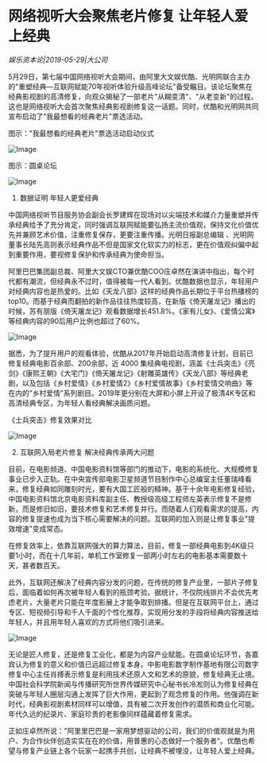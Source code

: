 # 网络视听大会聚焦老片修复 让年轻人爱上经典

*娱乐资本论|2019-05-29|大公司*

5月29日，第七届中国网络视听大会期间，由阿里大文娱优酷、光明网联合主办的"重塑经典—互联网赋能70年视听体验升级高峰论坛"备受瞩目。该论坛聚焦在经典影视剧的高清修复，向观众揭秘了一部老片"从糊变清"、"从老变新"的过程。这也是网络视听大会首次聚焦经典影视剧修复这一话题。同时，优酷和光明网共同宣布启动了"我最想看的经典老片"票选活动。

图示："我最想看的经典老片"票选活动启动仪式

![Image](https://p3.pstatp.com/large/pgc-image/1afbe0050f7d4dd5a15639bdacf7eff9)

图示：圆桌论坛

![Image](https://p3.pstatp.com/large/pgc-image/cd1bca089cea4cee88f2910a47e0d928)

1. 数据证明 年轻人更爱经典

中国网络视听节目服务协会副会长罗建辉在现场对以尖端技术和媒介力量重塑并传承经典给予了充分肯定，同时强调互联网赋能要弘扬主流价值观，保持文化价值优先并兼顾艺术价值，注重修复保存，更要注重传播。光明日报副总编辑 、光明网董事长陆先高则表示经典作品不但是国家文化软实力的标志，更在价值观纠偏中起到重要作用，要视修复保护和传承经典为使命担当。

阿里巴巴集团副总裁、阿里大文娱CTO兼优酷COO庄卓然在演讲中指出，每个时代都有潮流，但经典永不过时，值得被每一代人看到。优酷数据也显示，年轻用户对经典内容也是热爱的。比如《天龙八部》这样的经典作品长期位于平台热播榜的top10。而基于经典而翻拍的新作品往往热度较高，在新版《倚天屠龙记》播出的时候，苏有朋版《倚天屠龙记》观看数据增长451.8%。《家有儿女》、《爱情公寓》等经典内容的90后用户比例也超过了60%。

![Image](https://p3.pstatp.com/large/pgc-image/c983265d19544a27b44506395b3e410e)

据悉，为了提升用户的观看体验，优酷从2017年开始启动高清修复计划，目前已修复经典电影百余部、200余部，近 4000 集经典电视剧，涵盖《士兵突击》《亮剑》《康熙王朝》《大宅门》《倚天屠龙记》《射雕英雄传》《天龙八部》等经典老剧，以及包括《乡村爱情》《乡村爱情2》《乡村爱情故事》《乡村爱情交响曲》等在内的"乡村爱情"系列剧目。2019年更分别在大屏和小屏上开设了极清4K专区和高清经典专区，为年轻人看经典解决画质问题。

《士兵突击》修复效果对比

![Image](https://p3.pstatp.com/large/pgc-image/86a9bbc5948d4be79e26fc41b1e6fef1)

2. 互联网入局老片修复 解决经典传承两大问题

目前，在电影频道、中国电影资料馆等部门的推动下，电影的系统化、大规模修复事业已步入正轨。在中央宣传部电影卫星频道节目制作中心总编室主任董瑞峰看来，修复经典如同雕刻时光，要有大国工匠般的精神。基于十余年电影修复经验，中国电影资料馆北京电影资料库副主任、教授级高级工程师左英表示修复不是修新，而是修旧如旧，要技术修复和艺术修复并行。而随着人们观看需求的提高，内容的修复提速也成为当下核心需要解决的问题。互联网的加入则是让修复事业"提效增速"变成常态。

在修复效率上，依靠互联网强大的算力算法，目前，修复一部经典电影到4K级只要1小时，而在十几年前，单机工作室修复一部两小时左右的电影基本需要数十天，甚者数百天。

此外，互联网还解决了经典内容分发的问题，在传统的修复产业里，一部片子修复后，面临着如何再次被年轻人看到的瓶颈考验。据统计，不仅院线排片不会优先考虑老片，大量老片只能在年度影展上才能争取到排播。但是在互联网平台上，通过专区、短视频引导和千人千面的个性化推荐，实现用分发的手段将经典内容推送给年轻人，并且用年轻人喜欢的方式将他们吸引进来。

![Image](https://p3.pstatp.com/large/pgc-image/77629bfb2efd417caf016489c4a75230)

无论是匠人修复，还是修复工业化，都是为内容产业赋能。在圆桌论坛环节，各嘉宾认为修复的意义和价值已远超过修复本身。中影电影数字制作基地有限公司数字修复中心主任肖搏表示修复是利用技术还原人文和艺术的原貌，修复经典无止境。中国社会科学院新闻与传播研究所世界传媒研究中心秘书长冷凇则认为修复经典在突破与年轻人圈层沟通上发挥了巨大作用，更起到了观念修复的作用。他强调在新时代，经典影视剧素材同样可以增值，具有被二次开发创作的潜质和商业化可能。年代久远的纪录片、家庭珍贵的老影像同样蕴藏着修复需求。

正如庄卓然所说："阿里里巴巴是一家用梦想驱动的公司，我们的价值观就是为用户、为合作伙伴创造实实在在的价值，用普惠的心态做好一个服务者"。优酷也希望与修复产业链上各个玩家一起携手共创，让经典不被埋没，让年轻人爱上经典。

